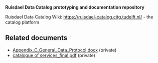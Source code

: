 **Ruisdael Data Catalog prototyping and documentation repository**

Ruisdael Data Catalog Wiki: https://ruisdael-catalog.citg.tudelft.nl/ - the catalog platform



## Related documents
* [Appendix_C_General_Data_Protocol.docx](https://knmi.data.surfsara.nl/index.php/f/6785324) (private)
* [catalogue of services_final.pdf](https://knmi.data.surfsara.nl/index.php/f/6904934) (private)
